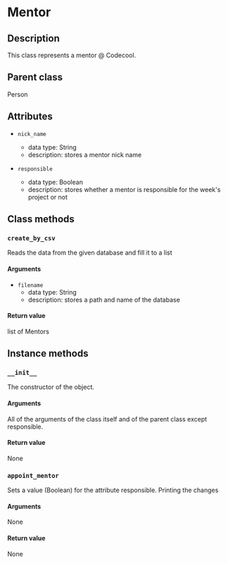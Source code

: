 # Mentor

## Description
This class represents a mentor @ Codecool.

## Parent class
Person

## Attributes

* ```nick_name```
  * data type: String
  * description: stores a mentor nick name

* ```responsible```
  * data type: Boolean
  * description: stores whether a mentor is responsible for the week's project or not

## Class methods

### ```create_by_csv```
Reads the data from the given database and fill it to a list

#### Arguments
* ```filename```
  * data type: String
  * description: stores a path and name of the database

#### Return value
list of Mentors

## Instance methods

### ```__init__```
The constructor of the object.

#### Arguments
All of the arguments of the class itself and of the parent class except responsible.

#### Return value
None

### ```appoint_mentor```
Sets a value (Boolean) for the attribute responsible.
Printing the changes

#### Arguments
None

#### Return value
None
